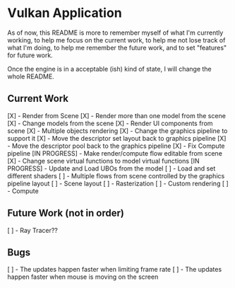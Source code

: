 # Vulkan Application

As of now, this README is more to remember myself of what I'm currently working, to help me focus on the current work, 
to help me not lose track of what I'm doing, to help me remember the future work, and to set "features" for future work.

Once the engine is in a acceptable (ish) kind of state, I will change the whole README.

## Current Work

[X] - Render from Scene
[X] - Render more than one model from the scene
[X] - Change models from the scene
[X] - Render UI components from scene
[X] - Multiple objects rendering
	[X] - Change the graphics pipeline to support it
	[X] - Move the descriptor set layout back to graphics pipeline
	[X] - Move the descriptor pool back to the graphics pipeline
[X] - Fix Compute pipeline
[IN PROGRESS] - Make render/compute flow editable from scene
	[X] - Change scene virtual functions to model virtual functions
	[IN PROGRESS] - Update and Load UBOs from the model 
	[ ] - Load and set different shaders
	[ ] - Multiple flows from scene controlled by the graphics pipeline layout
		[ ] - Scene layout
		[ ] - Rasterization
		[ ] - Custom rendering
		[ ] - Compute
## Future Work (not in order)

[ ] - Ray Tracer??

## Bugs

[ ] - The updates happen faster when limiting frame rate
[ ] - The updates happen faster when mouse is moving on the screen
